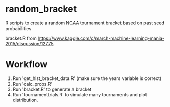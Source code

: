 # random_bracket
R scripts to create a random NCAA tournament bracket based on past seed probabilities


bracket.R from https://www.kaggle.com/c/march-machine-learning-mania-2015/discussion/12775

# Workflow

1. Run 'get_hist_bracket_data.R' (make sure the years variable is correct)
2. Run 'calc_probs.R'
3. Run 'bracket.R' to generate a bracket 
4. Run 'tournamenttrials.R' to simulate many tournaments and plot distribution.